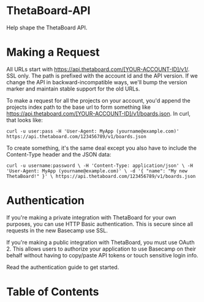 ThetaBoard-API
==============

Help shape the ThetaBoard API.

Making a Request
================

All URLs start with https://api.thetaboard.com/[YOUR-ACCOUNT-ID]/v1/. SSL only. The path is prefixed with the account id and the API version. If we change the API in backward-incompatible ways, we'll bump the version marker and maintain stable support for the old URLs.

To make a request for all the projects on your account, you'd append the projects index path to the base url to form something like https://api.thetaboard.com/[YOUR-ACCOUNT-ID]/v1/boards.json. In curl, that looks like:

`curl -u user:pass -H 'User-Agent: MyApp (yourname@example.com)' https://api.thetaboard.com/123456789/v1/boards.json`

To create something, it's the same deal except you also have to include the Content-Type header and the JSON data:

`curl -u username:password \
  -H 'Content-Type: application/json' \
  -H 'User-Agent: MyApp (yourname@example.com)' \
  -d '{ "name": "My new ThetaBoard!" }' \
  https://api.thetaboard.com/123456789/v1/boards.json`

Authentication
==============

If you're making a private integration with ThetaBoard for your own purposes, you can use HTTP Basic authentication. This is secure since all requests in the new Basecamp use SSL.

If you're making a public integration with ThetaBoard, you must use OAuth 2. This allows users to authorize your application to use Basecamp on their behalf without having to copy/paste API tokens or touch sensitive login info.

Read the authentication guide to get started.

Table of Contents
=================